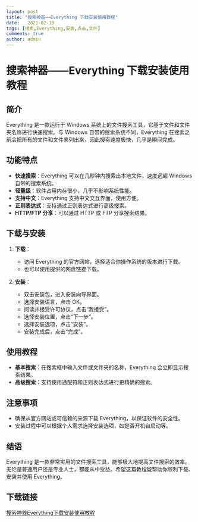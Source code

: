 ```yaml
---
layout: post
title: "搜索神器——Everything 下载安装使用教程"
date:   2021-02-10
tags: [搜索,Everything,安装,点击,文件]
comments: true
author: admin
---
```

# 搜索神器——Everything 下载安装使用教程

## 简介
Everything 是一款运行于 Windows 系统上的文件搜索工具，它基于文件和文件夹名称进行快速搜索。与 Windows 自带的搜索系统不同，Everything 在搜索之前会把所有的文件和文件夹列出来，因此搜索速度极快，几乎是瞬间完成。

## 功能特点
- **快速搜索**：Everything 可以在几秒钟内搜索出本地文件，速度远超 Windows 自带的搜索系统。
- **轻量级**：软件占用内存很小，几乎不影响系统性能。
- **支持中文**：Everything 支持中文交互界面，使用方便。
- **正则表达式**：支持通过正则表达式进行高级搜索。
- **HTTP/FTP 分享**：可以通过 HTTP 或 FTP 分享搜索结果。

## 下载与安装
1. **下载**：
   - 访问 Everything 的官方网站，选择适合你操作系统的版本进行下载。
   - 也可以使用提供的网盘链接下载。

2. **安装**：
   - 双击安装包，进入安装向导界面。
   - 选择安装语言，点击 OK。
   - 阅读并接受许可协议，点击“我接受”。
   - 选择安装位置，点击“下一步”。
   - 选择安装选项，点击“安装”。
   - 安装完成后，点击“完成”。

## 使用教程
- **基本搜索**：在搜索框中输入文件或文件夹的名称，Everything 会立即显示搜索结果。
- **高级搜索**：支持使用通配符和正则表达式进行更精确的搜索。

## 注意事项
- 确保从官方网站或可信赖的来源下载 Everything，以保证软件的安全性。
- 安装过程中可以根据个人需求选择安装选项，如是否开机自启动等。

## 结语
Everything 是一款非常实用的文件搜索工具，能够极大地提高文件搜索的效率。无论是普通用户还是专业人士，都能从中受益。希望这篇教程能帮助你顺利下载、安装并使用 Everything。

## 下载链接

[搜索神器Everything下载安装使用教程](https://pan.quark.cn/s/3395bbf38642)